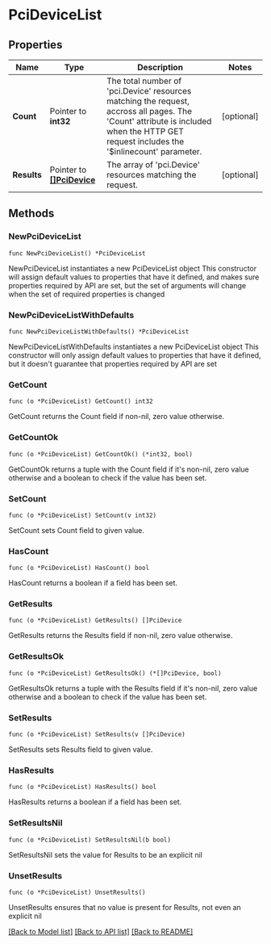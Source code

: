 # PciDeviceList

## Properties

Name | Type | Description | Notes
------------ | ------------- | ------------- | -------------
**Count** | Pointer to **int32** | The total number of &#39;pci.Device&#39; resources matching the request, accross all pages. The &#39;Count&#39; attribute is included when the HTTP GET request includes the &#39;$inlinecount&#39; parameter. | [optional] 
**Results** | Pointer to [**[]PciDevice**](pci.Device.md) | The array of &#39;pci.Device&#39; resources matching the request. | [optional] 

## Methods

### NewPciDeviceList

`func NewPciDeviceList() *PciDeviceList`

NewPciDeviceList instantiates a new PciDeviceList object
This constructor will assign default values to properties that have it defined,
and makes sure properties required by API are set, but the set of arguments
will change when the set of required properties is changed

### NewPciDeviceListWithDefaults

`func NewPciDeviceListWithDefaults() *PciDeviceList`

NewPciDeviceListWithDefaults instantiates a new PciDeviceList object
This constructor will only assign default values to properties that have it defined,
but it doesn't guarantee that properties required by API are set

### GetCount

`func (o *PciDeviceList) GetCount() int32`

GetCount returns the Count field if non-nil, zero value otherwise.

### GetCountOk

`func (o *PciDeviceList) GetCountOk() (*int32, bool)`

GetCountOk returns a tuple with the Count field if it's non-nil, zero value otherwise
and a boolean to check if the value has been set.

### SetCount

`func (o *PciDeviceList) SetCount(v int32)`

SetCount sets Count field to given value.

### HasCount

`func (o *PciDeviceList) HasCount() bool`

HasCount returns a boolean if a field has been set.

### GetResults

`func (o *PciDeviceList) GetResults() []PciDevice`

GetResults returns the Results field if non-nil, zero value otherwise.

### GetResultsOk

`func (o *PciDeviceList) GetResultsOk() (*[]PciDevice, bool)`

GetResultsOk returns a tuple with the Results field if it's non-nil, zero value otherwise
and a boolean to check if the value has been set.

### SetResults

`func (o *PciDeviceList) SetResults(v []PciDevice)`

SetResults sets Results field to given value.

### HasResults

`func (o *PciDeviceList) HasResults() bool`

HasResults returns a boolean if a field has been set.

### SetResultsNil

`func (o *PciDeviceList) SetResultsNil(b bool)`

 SetResultsNil sets the value for Results to be an explicit nil

### UnsetResults
`func (o *PciDeviceList) UnsetResults()`

UnsetResults ensures that no value is present for Results, not even an explicit nil

[[Back to Model list]](../README.md#documentation-for-models) [[Back to API list]](../README.md#documentation-for-api-endpoints) [[Back to README]](../README.md)


